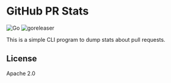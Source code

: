 # GitHub PR Stats

![Go](https://github.com/jimschubert/gh-pr-stats/workflows/Go/badge.svg) ![goreleaser](https://github.com/jimschubert/gh-pr-stats/workflows/goreleaser/badge.svg)

This is a simple CLI program to dump stats about pull requests.

## License

Apache 2.0
